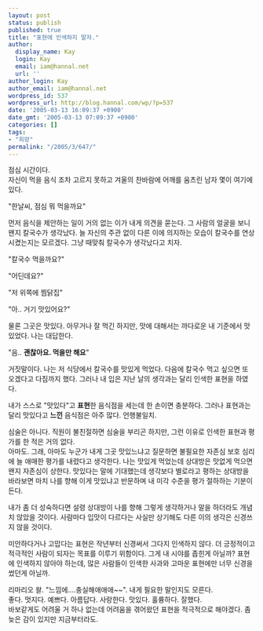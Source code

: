 ```yaml
---
layout: post
status: publish
published: true
title: "표현에 인색하지 말자."
author:
  display_name: Kay
  login: Kay
  email: iam@hannal.net
  url: ''
author_login: Kay
author_email: iam@hannal.net
wordpress_id: 537
wordpress_url: http://blog.hannal.com/wp/?p=537
date: '2005-03-13 16:09:37 +0900'
date_gmt: '2005-03-13 07:09:37 +0900'
categories: []
tags:
- "희망"
permalink: "/2005/3/647/"
---
```

<p>점심 시간이다.<br />
자신이 먹을 음식 조차 고르지 못하고 겨울의 찬바람에 어깨를 움츠린 남자 몇이 여기에 있다.</p>
<p>"한날씨, 점심 뭐 먹을까요"</p>
<p>먼저 음식을 제안하는 일이 거의 없는 이가 내게 의견을 묻는다. 그 사람의 얼굴을 보니 왠지 칼국수가 생각났다. 늘 자신의 주관 없이 다른 이에 의지하는 모습이 칼국수를 연상시켰는지는 모르겠다. 그냥 때맞춰 칼국수가 생각났다고 치자.</p>
<p>"칼국수 먹을까요?"</p>
<p>"어딘데요?"</p>
<p>"저 위쪽에 찜닭집"</p>
<p>"아.. 거기 맛있어요?"</p>
<p>물론 그곳은 맛있다. 아무거나 잘 먹긴 하지만, 맛에 대해서는 까다로운 내 기준에서 맛있었다. 나는 대답한다.</p>
<p>"음.. <b>괜찮아요. 먹을만 해요</b>"</p>
<p>거짓말이다. 나는 저 식당에서 칼국수를 맛있게 먹었다. 다음에 칼국수 먹고 싶으면 또 오겠다고 다짐까지 했다. 그러나 내 입은 지난 날의 생각과는 달리 인색한 표현을 하였다.</p>
<p>내가 스스로 "맛있다"고 <b>표현</b>한 음식점을 세는데 한 손이면 충분하다. 그러나 표현과는 달리 맛있다고 <b>느낀</b> 음식점은 아주 많다. 언행불일치.</p>
<p>심술은 아니다. 직원이 불친절하면 심술을 부리곤 하지만, 그런 이유로 인색한 표현과 평가를 한 적은 거의 없다.<br />
아마도. 그래, 아마도 누군가 내게 그곳 맛있느냐고 질문하면 불필요한 자존심 보호 심리에 늘 애매한 평가를 내렸다고 생각한다. 나는 맛있게 먹었는데 상대방은 맛없게 먹으면 왠지 자존심이 상한다. 맛있다는 말에 기대했는데 생각보다 별로라고 평하는 상대방을 바라보면 마치 나를 향해 이게 맛있냐고 반문하며 내 미각 수준을 평가 절하하는 기분이 든다.</p>
<p>내가 좀 더 성숙하다면 설령 상대방이 나를 향해 그렇게 생각하거나 말을 하더라도 개념치 않았을 것이다. 사람마다 입맛이 다르다는 사실만 상기해도 다른 이의 생각은 신경쓰지 않을 것이다.</p>
<p>미안하다거나 고맙다는 표현은 작년부터 신경써서 그다지 인색하지 않다. 더 긍정적이고 적극적인 사람이 되자는 목표를 이루기 위함이다. 그게 내 시야를 좁힌게 아닐까? 표현에 인색하지 않아야 하는데, 많은 사람들이 인색한 사과와 고마운 표현에만 너무 신경을 썼던게 아닐까.</p>
<p>리마리오 왈. "느낌에....충실해애애애~~". 내게 필요한 말인지도 모른다.<br />
좋다. 멋지다. 예쁘다. 아름답다. 사랑한다. 맛있다. 훌륭하다. 잘했다.<br />
바보같게도 어려울 거 하나 없는데 어려움을 겪어왔던 표현을 적극적으로 해야겠다. 좀 늦은 감이 있지만 지금부터라도.</p>
